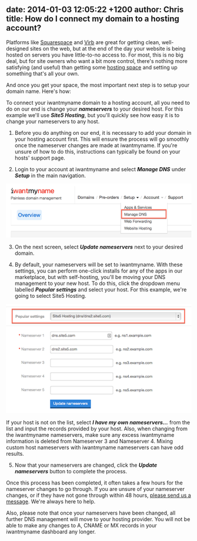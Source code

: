 date: 2014-01-03 12:05:22 +1200
author: Chris
title: How do I connect my domain to a hosting account?
----

Platforms like [Squarespace](https://iwantmyname.com/features/applications/custom-domain-apps/websites/squarespace-build-your-website-with-own-url) and [Virb](https://iwantmyname.com/services/website-builder/virb-custom-domain) are great for getting clean, well-designed sites on the web, but at the end of the day your website is being hosted on servers you have little-to-no access to. For most, this is no big deal, but for site owners who want a bit more control, there's nothing more satisfying (and useful) than getting some [hosting space](https://iwantmyname.com/features/domains/web-hosting) and setting up something that's all your own.

And once you get your space, the most important next step is to setup your domain name. Here's how:

To connect your iwantmyname domain to a hosting account, all you need to do on our end is change your ***nameservers*** to your desired host. For this example we'll use ***Site5 Hosting***, but you'll quickly see how easy it is to change your nameservers to any host.

1. Before you do anything on our end, it is necessary to add your domain in your hosting account first. This will ensure the process will go smoothly once the nameserver changes are made at iwantmyname. If you're unsure of how to do this, instructions can typically be found on your hosts' support page.

2. Login to your account at iwantmyname and select ***Manage DNS*** under ***Setup*** in the main navigation.

![Screen Shot 2014-01-03 at 11.38.23.png](/media/2014-01-03-Screen_Shot_2014-01-03_at_11.38.23.png)

3. On the next screen, select ***Update nameservers*** next to your desired domain.

4. By default, your nameservers will be set to iwantmyname. With these settings, you can perform one-click installs for any of the apps in our marketplace, but with self-hosting, you'll be moving your DNS management to your new host. To do this, click the dropdown menu labelled ***Popular settings*** and select your host. For this example, we're going to select Site5 Hosting.

![Screen Shot 2014-01-03 at 10.32.39.png](/media/2014-01-03-Screen_Shot_2014-01-03_at_10.32.39.png)

If your host is not on the list, select ***I have my own nameservers...*** from the list and input the records provided by your host. Also, when changing from the iwantmyname nameservers, make sure any excess iwantmyname information is deleted from Nameserver 3 and Nameserver 4. Mixing custom host nameservers with iwantmyname nameservers can have odd results.

5. Now that your nameservers are changed, click the ***Update nameservers*** button to complete the process.

​Once this process has been completed, it often takes a few hours for the nameserver changes to go through. If you are unsure of your nameserver changes, or if they have not gone through within 48 hours, [please send us a message](https://iwantmyname.com/support). We're always here to help.

Also, please note that once your nameservers have been changed, all further DNS management will move to your hosting provider. You will not be able to make any changes to A, CNAME or MX records in your iwantmyname dashboard any longer.
